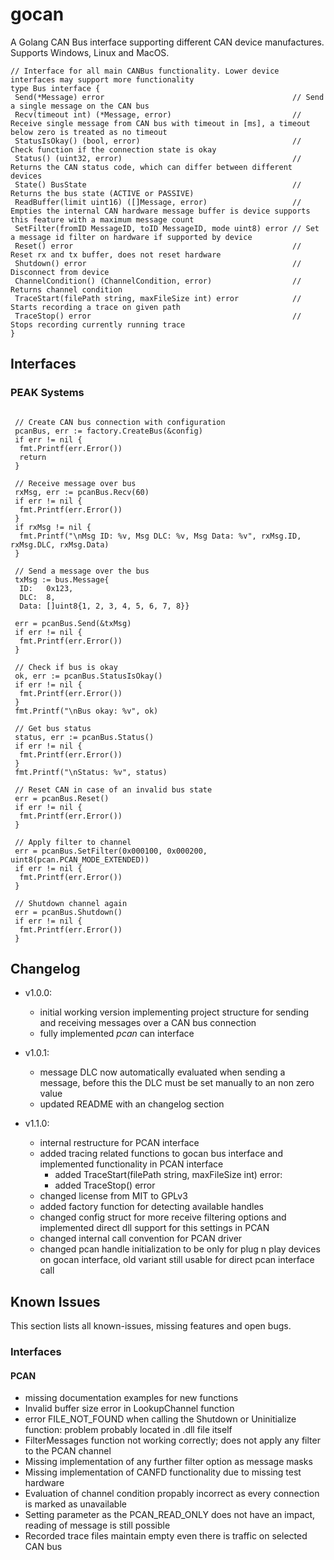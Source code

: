 # gocan

A Golang CAN Bus interface supporting different CAN device manufactures.
Supports Windows, Linux and MacOS.

```golang
// Interface for all main CANBus functionality. Lower device interfaces may support more functionality
type Bus interface {
 Send(*Message) error                                          // Send a single message on the CAN bus
 Recv(timeout int) (*Message, error)                           // Receive single message from CAN bus with timeout in [ms], a timeout below zero is treated as no timeout
 StatusIsOkay() (bool, error)                                  // Check function if the connection state is okay
 Status() (uint32, error)                                      // Returns the CAN status code, which can differ between different devices
 State() BusState                                              // Returns the bus state (ACTIVE or PASSIVE)
 ReadBuffer(limit uint16) ([]Message, error)                   // Empties the internal CAN hardware message buffer is device supports this feature with a maximum message count
 SetFilter(fromID MessageID, toID MessageID, mode uint8) error // Set a message id filter on hardware if supported by device
 Reset() error                                                 // Reset rx and tx buffer, does not reset hardware
 Shutdown() error                                              // Disconnect from device
 ChannelCondition() (ChannelCondition, error)                  // Returns channel condition
 TraceStart(filePath string, maxFileSize int) error            // Starts recording a trace on given path
 TraceStop() error                                             // Stops recording currently running trace
}
```

## Interfaces

### PEAK Systems

```golang

 // Create CAN bus connection with configuration
 pcanBus, err := factory.CreateBus(&config)
 if err != nil {
  fmt.Printf(err.Error())
  return
 }

 // Receive message over bus
 rxMsg, err := pcanBus.Recv(60)
 if err != nil {
  fmt.Printf(err.Error())
 }
 if rxMsg != nil {
  fmt.Printf("\nMsg ID: %v, Msg DLC: %v, Msg Data: %v", rxMsg.ID, rxMsg.DLC, rxMsg.Data)
 }

 // Send a message over the bus
 txMsg := bus.Message{
  ID:   0x123,
  DLC:  8,
  Data: []uint8{1, 2, 3, 4, 5, 6, 7, 8}}

 err = pcanBus.Send(&txMsg)
 if err != nil {
  fmt.Printf(err.Error())
 }

 // Check if bus is okay
 ok, err := pcanBus.StatusIsOkay()
 if err != nil {
  fmt.Printf(err.Error())
 }
 fmt.Printf("\nBus okay: %v", ok)

 // Get bus status
 status, err := pcanBus.Status()
 if err != nil {
  fmt.Printf(err.Error())
 }
 fmt.Printf("\nStatus: %v", status)

 // Reset CAN in case of an invalid bus state
 err = pcanBus.Reset()
 if err != nil {
  fmt.Printf(err.Error())
 }

 // Apply filter to channel
 err = pcanBus.SetFilter(0x000100, 0x000200, uint8(pcan.PCAN_MODE_EXTENDED))
 if err != nil {
  fmt.Printf(err.Error())
 }

 // Shutdown channel again
 err = pcanBus.Shutdown()
 if err != nil {
  fmt.Printf(err.Error())
 }

```

## Changelog

- v1.0.0:
  - initial working version implementing project structure for sending and receiving messages over a CAN bus connection
  - fully implemented *pcan* can interface

- v1.0.1:
  - message DLC now automatically evaluated when sending a message, before this the DLC must be set manually to an non zero value
  - updated README with an changelog section

- v1.1.0:
  - internal restructure for PCAN interface
  - added tracing related functions to gocan bus interface and implemented functionality in PCAN interface
    - added TraceStart(filePath string, maxFileSize int) error:
    - added TraceStop() error
  - changed license from MIT to GPLv3
  - added factory function for detecting available handles
  - changed config struct for more receive filtering options and implemented direct dll support for this settings in PCAN
  - changed internal call convention for PCAN driver
  - changed pcan handle initialization to be only for plug n play devices on gocan interface, old variant still usable for direct pcan interface call

## Known Issues

This section lists all known-issues, missing features and open bugs.

### Interfaces

#### PCAN

- missing documentation examples for new functions
- Invalid buffer size error in LookupChannel function
- error FILE_NOT_FOUND when calling the Shutdown or Uninitialize function: problem probably located in .dll file itself
- FilterMessages function not working correctly; does not apply any filter to the PCAN channel
- Missing implementation of any further filter option as message masks
- Missing implementation of CANFD functionality due to missing test hardware
- Evaluation of channel condition propably incorrect as every connection is marked as unavailable
- Setting parameter as the PCAN_READ_ONLY does not have an impact, reading of message is still possible
- Recorded trace files maintain empty even there is traffic on selected CAN bus
